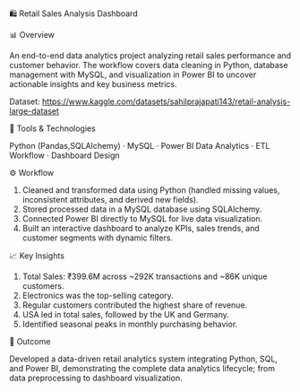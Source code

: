 🛍️ Retail Sales Analysis Dashboard

📊 Overview

An end-to-end data analytics project analyzing retail sales performance and customer behavior. The workflow covers data cleaning in Python, database management with MySQL, and visualization in Power BI to uncover actionable insights and key business metrics.

Dataset: https://www.kaggle.com/datasets/sahilprajapati143/retail-analysis-large-dataset

🧰 Tools & Technologies

Python (Pandas,SQLAlchemy) · MySQL · Power BI
Data Analytics · ETL Workflow · Dashboard Design

⚙️ Workflow

1. Cleaned and transformed data using Python (handled missing values, inconsistent attributes, and derived new fields).
2. Stored processed data in a MySQL database using SQLAlchemy.
3. Connected Power BI directly to MySQL for live data visualization.
4. Built an interactive dashboard to analyze KPIs, sales trends, and customer segments with dynamic filters.

📈 Key Insights

1. Total Sales: ₹399.6M across ~292K transactions and ~86K unique customers.
2. Electronics was the top-selling category.
3. Regular customers contributed the highest share of revenue.
4. USA led in total sales, followed by the UK and Germany.
5. Identified seasonal peaks in monthly purchasing behavior.

🚀 Outcome

Developed a data-driven retail analytics system integrating Python, SQL, and Power BI, demonstrating the complete data analytics lifecycle; from data preprocessing to dashboard visualization.
